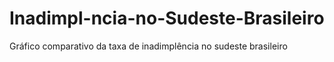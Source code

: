 # Inadimpl-ncia-no-Sudeste-Brasileiro
Gráfico comparativo da taxa de inadimplência no sudeste brasileiro
